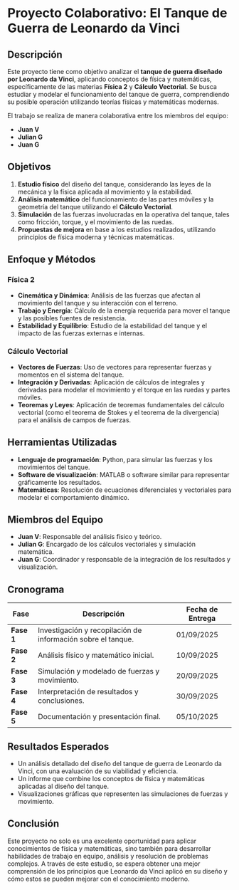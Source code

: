 # Proyecto Colaborativo: El Tanque de Guerra de Leonardo da Vinci

## Descripción

Este proyecto tiene como objetivo analizar el **tanque de guerra diseñado por Leonardo da Vinci**, aplicando conceptos de física y matemáticas, específicamente de las materias **Física 2** y **Cálculo Vectorial**. Se busca estudiar y modelar el funcionamiento del tanque de guerra, comprendiendo su posible operación utilizando teorías físicas y matemáticas modernas.

El trabajo se realiza de manera colaborativa entre los miembros del equipo:

- **Juan V**  
- **Julian G**  
- **Juan G**

## Objetivos

1. **Estudio físico** del diseño del tanque, considerando las leyes de la mecánica y la física aplicada al movimiento y la estabilidad.
2. **Análisis matemático** del funcionamiento de las partes móviles y la geometría del tanque utilizando el **Cálculo Vectorial**.
3. **Simulación** de las fuerzas involucradas en la operativa del tanque, tales como fricción, torque, y el movimiento de las ruedas.
4. **Propuestas de mejora** en base a los estudios realizados, utilizando principios de física moderna y técnicas matemáticas.

## Enfoque y Métodos

### Física 2
- **Cinemática y Dinámica**: Análisis de las fuerzas que afectan al movimiento del tanque y su interacción con el terreno.
- **Trabajo y Energía**: Cálculo de la energía requerida para mover el tanque y las posibles fuentes de resistencia.
- **Estabilidad y Equilibrio**: Estudio de la estabilidad del tanque y el impacto de las fuerzas externas e internas.

### Cálculo Vectorial
- **Vectores de Fuerzas**: Uso de vectores para representar fuerzas y momentos en el sistema del tanque.
- **Integración y Derivadas**: Aplicación de cálculos de integrales y derivadas para modelar el movimiento y el torque en las ruedas y partes móviles.
- **Teoremas y Leyes**: Aplicación de teoremas fundamentales del cálculo vectorial (como el teorema de Stokes y el teorema de la divergencia) para el análisis de campos de fuerzas.

## Herramientas Utilizadas

- **Lenguaje de programación**: Python, para simular las fuerzas y los movimientos del tanque.
- **Software de visualización**: MATLAB o software similar para representar gráficamente los resultados.
- **Matemáticas**: Resolución de ecuaciones diferenciales y vectoriales para modelar el comportamiento dinámico.

## Miembros del Equipo

- **Juan V**: Responsable del análisis físico y teórico.
- **Julian G**: Encargado de los cálculos vectoriales y simulación matemática.
- **Juan G**: Coordinador y responsable de la integración de los resultados y visualización.

## Cronograma

| Fase                      | Descripción                                                       | Fecha de Entrega |
|---------------------------|-------------------------------------------------------------------|------------------|
| **Fase 1**                 | Investigación y recopilación de información sobre el tanque.      | 01/09/2025       |
| **Fase 2**                 | Análisis físico y matemático inicial.                             | 10/09/2025       |
| **Fase 3**                 | Simulación y modelado de fuerzas y movimiento.                    | 20/09/2025       |
| **Fase 4**                 | Interpretación de resultados y conclusiones.                      | 30/09/2025       |
| **Fase 5**                 | Documentación y presentación final.                              | 05/10/2025       |

## Resultados Esperados

- Un análisis detallado del diseño del tanque de guerra de Leonardo da Vinci, con una evaluación de su viabilidad y eficiencia.
- Un informe que combine los conceptos de física y matemáticas aplicadas al diseño del tanque.
- Visualizaciones gráficas que representen las simulaciones de fuerzas y movimiento.

## Conclusión

Este proyecto no solo es una excelente oportunidad para aplicar conocimientos de física y matemáticas, sino también para desarrollar habilidades de trabajo en equipo, análisis y resolución de problemas complejos. A través de este estudio, se espera obtener una mejor comprensión de los principios que Leonardo da Vinci aplicó en su diseño y cómo estos se pueden mejorar con el conocimiento moderno.

